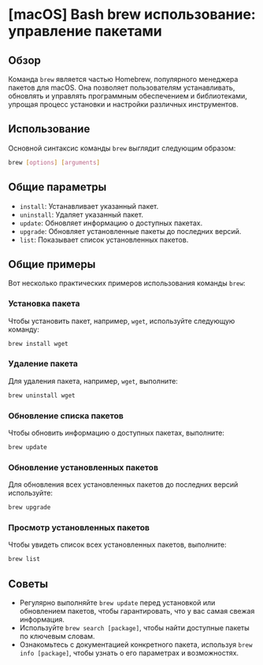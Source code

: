 # [macOS] Bash brew использование: управление пакетами

## Обзор
Команда `brew` является частью Homebrew, популярного менеджера пакетов для macOS. Она позволяет пользователям устанавливать, обновлять и управлять программным обеспечением и библиотеками, упрощая процесс установки и настройки различных инструментов.

## Использование
Основной синтаксис команды `brew` выглядит следующим образом:

```bash
brew [options] [arguments]
```

## Общие параметры
- `install`: Устанавливает указанный пакет.
- `uninstall`: Удаляет указанный пакет.
- `update`: Обновляет информацию о доступных пакетах.
- `upgrade`: Обновляет установленные пакеты до последних версий.
- `list`: Показывает список установленных пакетов.

## Общие примеры
Вот несколько практических примеров использования команды `brew`:

### Установка пакета
Чтобы установить пакет, например, `wget`, используйте следующую команду:

```bash
brew install wget
```

### Удаление пакета
Для удаления пакета, например, `wget`, выполните:

```bash
brew uninstall wget
```

### Обновление списка пакетов
Чтобы обновить информацию о доступных пакетах, выполните:

```bash
brew update
```

### Обновление установленных пакетов
Для обновления всех установленных пакетов до последних версий используйте:

```bash
brew upgrade
```

### Просмотр установленных пакетов
Чтобы увидеть список всех установленных пакетов, выполните:

```bash
brew list
```

## Советы
- Регулярно выполняйте `brew update` перед установкой или обновлением пакетов, чтобы гарантировать, что у вас самая свежая информация.
- Используйте `brew search [package]`, чтобы найти доступные пакеты по ключевым словам.
- Ознакомьтесь с документацией конкретного пакета, используя `brew info [package]`, чтобы узнать о его параметрах и возможностях.